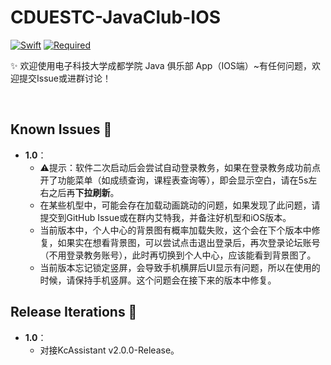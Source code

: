 # CDUESTC-JavaClub-IOS

[![Swift](https://img.shields.io/badge/Swift-5.4-orange)](https://developer.apple.com/swift/)
[![Required](https://img.shields.io/badge/Required-iOS13+-blue)](https://developer.apple.com/swift/)



✨ 欢迎使用电子科技大学成都学院 Java 俱乐部 App（IOS端）~有任何问题，欢迎提交Issue或进群讨论！

&nbsp;

## Known Issues 🔨

- **1.0**：
    - ⚠️提示：软件二次启动后会尝试自动登录教务，如果在登录教务成功前点开了功能菜单（如成绩查询，课程表查询等），即会显示空白，请在5s左右之后再**下拉刷新**。
    - 在某些机型中，可能会存在加载动画跳动的问题，如果发现了此问题，请提交到GitHub Issue或在群内艾特我，并备注好机型和iOS版本。
    - 当前版本中，个人中心的背景图有概率加载失败，这个会在下个版本中修复，如果实在想看背景图，可以尝试点击退出登录后，再次登录论坛账号（不用登录教务账号），此时再切换到个人中心，应该能看到背景图了。
    - 当前版本忘记锁定竖屏，会导致手机横屏后UI显示有问题，所以在使用的时候，请保持手机竖屏。这个问题会在接下来的版本中修复。


## Release Iterations 🔨

- **1.0**：
    - 对接KcAssistant v2.0.0-Release。
